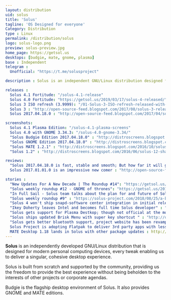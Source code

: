 ```yaml
---
layout: distribution
uid: solus
title: 'Solus'
tagline: 'OS Designed for everyone'
Category: Distribution
type : Linux
permalink: /distribution/solus
logo: solus-logo.png
preview: solus-preview.jpg
home_page: https://getsol.us
desktops: [budgie, mate, gnome, plasma]
base : Independent
telegram : 
  Unofficial: "https://t.me/solusproject"

description : Solus is an independent GNU/Linux distribution designed for modern personal computers, every tweak enabling us to deliver a singular, cohesive desktop experience.

releases :
  Solus 4.1 Fortitude: "/solus-4.1-release"
  Solus 4.0 Fortitude: "https://getsol.us/2019/03/17/solus-4-released/"
  Solus 3 ISO refresh (3.9999): "/01-Solus-3-ISO-refresh-released-with-better-hardware-supported-improved-theming/"
  Solus 3 : "http://open-source-feed.blogspot.com/2017/08/solus-3-released-with-budgie-desktop.html"
  Solus 2017.04.18.0 : "http://open-source-feed.blogspot.com/2017/04/solus-201704180-snapshot-released.html"

screenshots:
  Solus 4.1 Plasma Edition: "/solus-4.1-plasma-screens"
  Solus 4.0 with GNOME 3.34.3: "/solus-4.0-gnome-3.34/"
  "Solus Budgie Edition 2017.04.18.0" : "http://distroscreens.blogspot.com/2017/04/solus-201704180-budgie-screenshots.html"
  "Solus GNOME Edition 2017.04.18.0" : "http://distroscreens.blogspot.com/2017/04/solus-gnome-edition-201704180.html"
  "Solus MATE 1.2.1" : "http://distroscreens.blogspot.com/2016/10/solus-mate-121-shannon-screenshots.html"
  "Solus 1.2" : "http://distroscreens.blogspot.com/2016/06/solus-12-shannon-screenshots.html"

reviews:
  "Solus 2017.04.18.0 is fast, stable and smooth; But how far it will go" : "http://open-source-feed.blogspot.com/2017/05/solus-201704180-is-stable-fast-and.html"
  Solus 2017.01.01.0 is an impressive new comer : "http://open-source-feed.blogspot.com/2017/02/solus-201701010-is-impressive-new-comer.html"

stories :
  "New Updates For A New Decade | The Roundup #14": "https://getsol.us/2020/01/17/new-updates-for-a-new-decade/"
  "Solus weekly roundup #12 - GNOME of thrones": "https://getsol.us/2019/04/25/gnome-of-thrones/"
  "In Full Sail - Solus team talks about the plan for and future of Solus": "https://getsol.us/2018/10/27/in-full-sail/"
  "Solus weekly roundup #9" : "https://solus-project.com/2018/08/25/a-bigger-toolbox/"
  "Solus 4 won't ship snapd-software center integration in initial release" : "http://open-source-feed.blogspot.com/2018/02/solus-4-wont-ship-snapd-support-in.html"
  "Ikey Doherty leaves Intel and becomes full time Solus developer" : "http://open-source-feed.blogspot.com/2017/06/ikey-doherty-leaves-intel-and-becomes.html"
  "Solus gets support for Plasma Destkop; though not official at the moment" : "http://open-source-feed.blogspot.com/2017/05/solus-gets-support-for-plasma-destkop.html" 
  "Solus ships updated Brisk Menu with super key shortcut " : "http://open-source-feed.blogspot.com/2017/05/solus-ships-updated-brisk-menu-with.html"
  "Solus gets better bluetooth support, project website has been revamped and other updates" : "http://open-source-feed.blogspot.com/2017/05/solus-gets-better-bluetooth-support.html"
  Solus Project is adopting Flatpak to deliver 3rd party apps with less pain : http://open-source-feed.blogspot.com/2017/01/solus-project-is-adopting-flatpak-to.html
  MATE Desktop 1.18 lands in Solus with other package updates : http://open-source-feed.blogspot.com/2017/03/mate-desktop-118-lands-in-solus-with.html
---
```


**Solus** is an independently developed GNU/Linux distribution that is designed for modern personal 
computing devices, every tweak enabling us to deliver a singular, cohesive desktop experience.

Solus is built from scratch and supported by the community, providing us the freedom to provide the 
best experience without being beholden to the interests of other projects or corporate agendas.

Budgie is the flagship desktop environment of Solus. It also provides GNOME and MATE editions.
